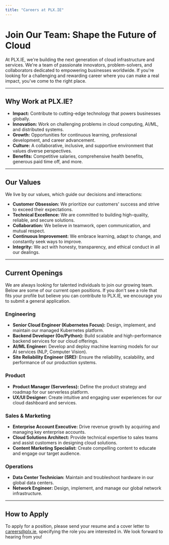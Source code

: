 ```yaml
---
title: "Careers at PLX.IE"
---
```


# Join Our Team: Shape the Future of Cloud

At PLX.IE, we're building the next generation of cloud infrastructure and services. We're a team of passionate innovators, problem-solvers, and collaborators dedicated to empowering businesses worldwide. If you're looking for a challenging and rewarding career where you can make a real impact, you've come to the right place.

---

## Why Work at PLX.IE?

*   **Impact:** Contribute to cutting-edge technology that powers businesses globally.
*   **Innovation:** Work on challenging problems in cloud computing, AI/ML, and distributed systems.
*   **Growth:** Opportunities for continuous learning, professional development, and career advancement.
*   **Culture:** A collaborative, inclusive, and supportive environment that values diverse perspectives.
*   **Benefits:** Competitive salaries, comprehensive health benefits, generous paid time off, and more.

---

## Our Values

We live by our values, which guide our decisions and interactions:

*   **Customer Obsession:** We prioritize our customers' success and strive to exceed their expectations.
*   **Technical Excellence:** We are committed to building high-quality, reliable, and secure solutions.
*   **Collaboration:** We believe in teamwork, open communication, and mutual respect.
*   **Continuous Improvement:** We embrace learning, adapt to change, and constantly seek ways to improve.
*   **Integrity:** We act with honesty, transparency, and ethical conduct in all our dealings.

---

## Current Openings

We are always looking for talented individuals to join our growing team. Below are some of our current open positions. If you don't see a role that fits your profile but believe you can contribute to PLX.IE, we encourage you to submit a general application.

### **Engineering**

*   **Senior Cloud Engineer (Kubernetes Focus):** Design, implement, and maintain our managed Kubernetes platform.
*   **Backend Developer (Go/Python):** Build scalable and high-performance backend services for our cloud offerings.
*   **AI/ML Engineer:** Develop and deploy machine learning models for our AI services (NLP, Computer Vision).
*   **Site Reliability Engineer (SRE):** Ensure the reliability, scalability, and performance of our production systems.

### **Product**

*   **Product Manager (Serverless):** Define the product strategy and roadmap for our serverless platform.
*   **UX/UI Designer:** Create intuitive and engaging user experiences for our cloud dashboard and services.

### **Sales & Marketing**

*   **Enterprise Account Executive:** Drive revenue growth by acquiring and managing key enterprise accounts.
*   **Cloud Solutions Architect:** Provide technical expertise to sales teams and assist customers in designing cloud solutions.
*   **Content Marketing Specialist:** Create compelling content to educate and engage our target audience.

### **Operations**

*   **Data Center Technician:** Maintain and troubleshoot hardware in our global data centers.
*   **Network Engineer:** Design, implement, and manage our global network infrastructure.

---

## How to Apply

To apply for a position, please send your resume and a cover letter to [careers@plx.ie](mailto:careers@plx.ie), specifying the role you are interested in. We look forward to hearing from you!
